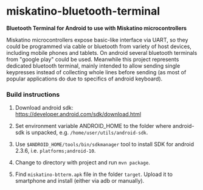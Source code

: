 # miskatino-bluetooth-terminal

**Bluetooth Terminal for Android to use with Miskatino microcontrollers**

Miskatino microcontrollers expose basic-like interface via UART, so they could be programmed via cable or bluetooth from
variety of host devices, including mobile phones and tablets. On android several bluetooth terminals from "google play" could
be used. Meanwhile this project represents dedicated bluetooth terminal, mainly intended to allow sending single keypresses
instead of collecting whole lines before sending (as most of popular applications do due to specifics of android keyboard).

### Build instructions

1. Download android sdk: https://developer.android.com/sdk/download.html

2. Set environment variable ANDROID_HOME to the folder where android-sdk is unpacked, e.g. `/home/user/utils/android-sdk`.

3. Use `$ANDROID_HOME/tools/bin/sdkmanager` tool to install SDK for android 2.3.6, i.e. `platforms;android-10`.

4. Change to directory with project and run `mvn package`.

5. Find `miskatino-btterm.apk` file in the folder `target`. Upload it to smartphone and install (either via adb or manually).

